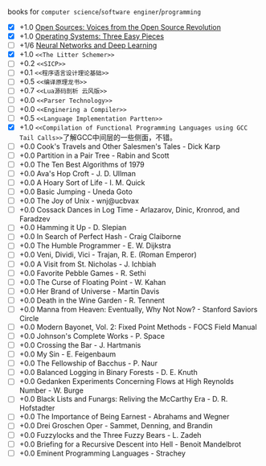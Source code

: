 books for `computer science`/`software enginer`/`programming`

* [x] +1.0 [Open Sources: Voices from the Open Source Revolution](http://www.oreilly.com/openbook/opensources/book/)
* [x] +1.0 [Operating Systems: Three Easy Pieces](http://pages.cs.wisc.edu/~remzi/OSTEP/)
* [ ] +1/6 [Neural Networks and Deep Learning](http://neuralnetworksanddeeplearning.com/)
* [x] +1.0 `<<The Litter Schemer>>`
* [ ] +0.2 `<<SICP>>`
* [ ] +0.1 `<<程序语言设计理论基础>>` 
* [ ] +0.5 `<<编译原理龙书>>`
* [ ] +0.7 `<<Lua源码剖析 云风版>>`
* [ ] +0.0 `<<Parser Technology>>`
* [ ] +0.0 `<<Enginering a Compiler>>` 
* [ ] +0.5 `<<Language Implementation Partten>>`
* [x] +1.0 `<<Compilation of Functional Programming Languages using GCC Tail Calls>>`了解GCC中间层的一些侧面，不错。
* [ ] +0.0 Cook's Travels and Other Salesmen's Tales - Dick Karp
* [ ] +0.0 Partition in a Pair Tree - Rabin and Scott
* [ ] +0.0 The Ten Best Algorithms of 1979
* [ ] +0.0 Ava's Hop Croft - J. D. Ullman
* [ ] +0.0 A Hoary Sort of Life - I. M. Quick
* [ ] +0.0 Basic Jumping - Uneda Goto
* [ ] +0.0 The Joy of Unix - wnj@ucbvax
* [ ] +0.0 Cossack Dances in Log Time - Arlazarov, Dinic, Kronrod, and Faradzev
* [ ] +0.0 Hamming it Up - D. Slepian
* [ ] +0.0 In Search of Perfect Hash - Craig Claiborne
* [ ] +0.0 The Humble Programmer - E. W. Dijkstra
* [ ] +0.0 Veni, Dividi, Vici - Trajan, R. E. (Roman Emperor)
* [ ] +0.0 A Visit from St. Nicholas - J. Ichbiah
* [ ] +0.0 Favorite Pebble Games - R. Sethi
* [ ] +0.0 The Curse of Floating Point - W. Kahan
* [ ] +0.0 Her Brand of Universe - Martin Davis
* [ ] +0.0 Death in the Wine Garden - R. Tennent
* [ ] +0.0 Manna from Heaven: Eventually, Why Not Now? - Stanford Saviors Circle
* [ ] +0.0 Modern Bayonet, Vol. 2: Fixed Point Methods - FOCS Field Manual
* [ ] +0.0 Johnson's Complete Works - P. Space
* [ ] +0.0 Crossing the Bar - J. Hartmanis
* [ ] +0.0 My Sin - E. Feigenbaum
* [ ] +0.0 The Fellowship of Bacchus - P. Naur
* [ ] +0.0 Balanced Logging in Binary Forests - D. E. Knuth
* [ ] +0.0 Gedanken Experiments Concerning Flows at High Reynolds Number - W. Burge
* [ ] +0.0 Black Lists and Funargs: Reliving the McCarthy Era - D. R. Hofstadter
* [ ] +0.0 The Importance of Being Earnest - Abrahams and Wegner
* [ ] +0.0 Drei Groschen Oper - Sammet, Denning, and Brandin
* [ ] +0.0 Fuzzylocks and the Three Fuzzy Bears - L. Zadeh
* [ ] +0.0 Briefing for a Recursive Descent into Hell - Benoit Mandelbrot
* [ ] +0.0 Eminent Programming Languages - Strachey